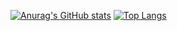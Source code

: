 [![Anurag's GitHub stats](https://github-readme-stats.vercel.app/api?username=rapbattlegod32)](https://github.com/anuraghazra/github-readme-stats)
[![Top Langs](https://github-readme-stats.vercel.app/api/top-langs/?username=rapbattlegod32&layout=compact&theme=algolia&show_icons=true)](https://github.com/rapbattlegod32)
